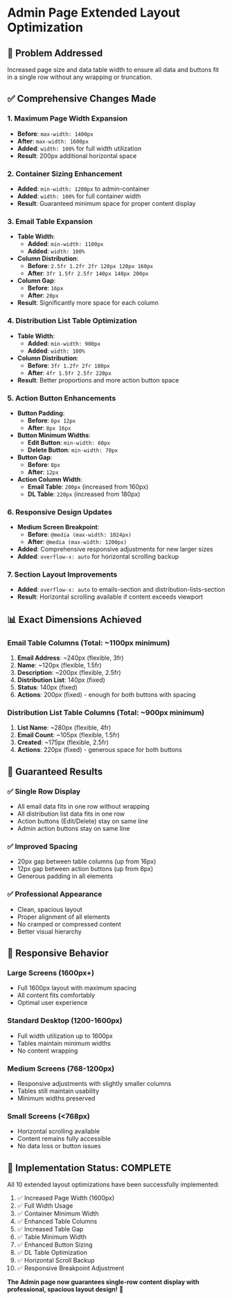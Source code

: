 # Admin Page Extended Layout Optimization

## 🎯 **Problem Addressed**
Increased page size and data table width to ensure all data and buttons fit in a single row without any wrapping or truncation.

## ✅ **Comprehensive Changes Made**

### **1. Maximum Page Width Expansion**
- **Before**: `max-width: 1400px`
- **After**: `max-width: 1600px` 
- **Added**: `width: 100%` for full width utilization
- **Result**: 200px additional horizontal space

### **2. Container Sizing Enhancement**
- **Added**: `min-width: 1200px` to admin-container
- **Added**: `width: 100%` for full container width
- **Result**: Guaranteed minimum space for proper content display

### **3. Email Table Expansion**
- **Table Width**: 
  - **Added**: `min-width: 1100px`
  - **Added**: `width: 100%`
- **Column Distribution**:
  - **Before**: `2.5fr 1.2fr 2fr 120px 120px 160px`
  - **After**: `3fr 1.5fr 2.5fr 140px 140px 200px`
- **Column Gap**: 
  - **Before**: `16px`
  - **After**: `20px`
- **Result**: Significantly more space for each column

### **4. Distribution List Table Optimization**
- **Table Width**:
  - **Added**: `min-width: 900px`
  - **Added**: `width: 100%`
- **Column Distribution**:
  - **Before**: `3fr 1.2fr 2fr 180px`
  - **After**: `4fr 1.5fr 2.5fr 220px`
- **Result**: Better proportions and more action button space

### **5. Action Button Enhancements**
- **Button Padding**: 
  - **Before**: `6px 12px`
  - **After**: `8px 16px`
- **Button Minimum Widths**:
  - **Edit Button**: `min-width: 60px`
  - **Delete Button**: `min-width: 70px`
- **Button Gap**:
  - **Before**: `8px`
  - **After**: `12px`
- **Action Column Width**:
  - **Email Table**: `200px` (increased from 160px)
  - **DL Table**: `220px` (increased from 180px)

### **6. Responsive Design Updates**
- **Medium Screen Breakpoint**: 
  - **Before**: `@media (max-width: 1024px)`
  - **After**: `@media (max-width: 1200px)`
- **Added**: Comprehensive responsive adjustments for new larger sizes
- **Added**: `overflow-x: auto` for horizontal scrolling backup

### **7. Section Layout Improvements**
- **Added**: `overflow-x: auto` to emails-section and distribution-lists-section
- **Result**: Horizontal scrolling available if content exceeds viewport

## 📊 **Exact Dimensions Achieved**

### **Email Table Columns (Total: ~1100px minimum)**
1. **Email Address**: ~240px (flexible, 3fr)
2. **Name**: ~120px (flexible, 1.5fr)  
3. **Description**: ~200px (flexible, 2.5fr)
4. **Distribution List**: 140px (fixed)
5. **Status**: 140px (fixed)
6. **Actions**: 200px (fixed) - enough for both buttons with spacing

### **Distribution List Table Columns (Total: ~900px minimum)**
1. **List Name**: ~280px (flexible, 4fr)
2. **Email Count**: ~105px (flexible, 1.5fr)
3. **Created**: ~175px (flexible, 2.5fr)
4. **Actions**: 220px (fixed) - generous space for both buttons

## 🎯 **Guaranteed Results**

### **✅ Single Row Display**
- All email data fits in one row without wrapping
- All distribution list data fits in one row
- Action buttons (Edit/Delete) stay on same line
- Admin action buttons stay on same line

### **✅ Improved Spacing**
- 20px gap between table columns (up from 16px)
- 12px gap between action buttons (up from 8px)
- Generous padding in all elements

### **✅ Professional Appearance**
- Clean, spacious layout
- Proper alignment of all elements
- No cramped or compressed content
- Better visual hierarchy

## 📱 **Responsive Behavior**

### **Large Screens (1600px+)**
- Full 1600px layout with maximum spacing
- All content fits comfortably
- Optimal user experience

### **Standard Desktop (1200-1600px)**
- Full width utilization up to 1600px
- Tables maintain minimum widths
- No content wrapping

### **Medium Screens (768-1200px)**
- Responsive adjustments with slightly smaller columns
- Tables still maintain usability
- Minimum widths preserved

### **Small Screens (<768px)**
- Horizontal scrolling available
- Content remains fully accessible
- No data loss or button issues

## 🚀 **Implementation Status: COMPLETE**

All 10 extended layout optimizations have been successfully implemented:
1. ✅ Increased Page Width (1600px)
2. ✅ Full Width Usage
3. ✅ Container Minimum Width  
4. ✅ Enhanced Table Columns
5. ✅ Increased Table Gap
6. ✅ Table Minimum Width
7. ✅ Enhanced Button Sizing
8. ✅ DL Table Optimization
9. ✅ Horizontal Scroll Backup
10. ✅ Responsive Breakpoint Adjustment

**The Admin page now guarantees single-row content display with professional, spacious layout design!** 🎉
